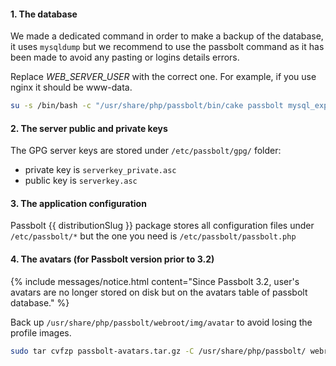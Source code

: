 #### 1. The database

We made a dedicated command in order to make a backup of the database, it uses `mysqldump` but we recommend to use the passbolt command as it has been made to avoid any pasting or logins details errors.

Replace *WEB_SERVER_USER* with the correct one. For example, if you use nginx it should be www-data.

```bash
su -s /bin/bash -c "/usr/share/php/passbolt/bin/cake passbolt mysql_export" WEB_SERVER_USER
```

#### 2. The server public and private keys

The GPG server keys are stored under `/etc/passbolt/gpg/` folder:

 * private key is `serverkey_private.asc`
 * public key is `serverkey.asc`

#### 3. The application configuration

Passbolt {{ distributionSlug }} package stores all configuration files under `/etc/passbolt/*` but the one you need is `/etc/passbolt/passbolt.php`

#### 4. The avatars (for Passbolt version prior to 3.2)

{% include messages/notice.html
    content="Since Passbolt 3.2, user's avatars are no longer stored on disk but on the avatars table of passbolt database."
%}

Back up `/usr/share/php/passbolt/webroot/img/avatar` to avoid losing
the profile images.

```bash
sudo tar cvfzp passbolt-avatars.tar.gz -C /usr/share/php/passbolt/ webroot/img/avatar
```